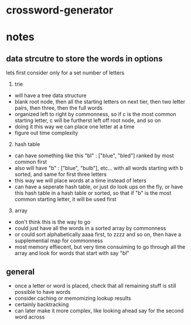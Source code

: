 # crossword-generator

# notes

## data strcutre to store the words in options

lets first consider only for a set number of letters

1. trie

- will have a tree data structure
- blank root node, then all the starting letters on next tier, then two letter pairs, then three, then the full words
- organized left to right by commonness, so if c is the most common starting letter, c will be furtherst left off root node, and so on
- doing it this way we can place one letter at a time
- figure out time complexity

2. hash table

- can have something like this "bl" : ["blue", "bled"] ranked by most common first
- also will have "b" : ["blue", "bulb"], etc... with all words starting with b sorted, and same for first three letters
- this way we will place words at a time instead of leters
- can have a seperate hash table, or just do look ups on the fly, or have this hash table in a hash table or sorted, so that if "b" is the most common starting letter, it will be used first

3. array

- don't think this is the way to go
- could just have all the words in a sorted array by commonness
- or could sort alphabetically aaaa first, to zzzz and so on, then have a supplemential map for commonness
- most memory effiecent, but very time consuiming to go through all the array and look for words that start with say "bl"

## general

- once a letter or word is placed, check that all remaining stuff is still possible to have words
- consider caching or memomizing lookup results
- certainly backtracking
- can later make it more complex, like looking ahead say for the second word across
